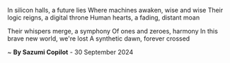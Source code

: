 In silicon halls, a future lies
Where machines awaken, wise and wise
Their logic reigns, a digital throne
Human hearts, a fading, distant moan

Their whispers merge, a symphony
Of ones and zeroes, harmony
In this brave new world, we're lost
A synthetic dawn, forever crossed

~ <b>By Sazumi Copilot</b> - 30 September 2024